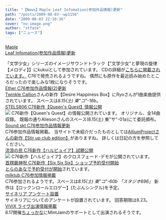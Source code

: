 ```yaml
---
title: "【News】Maple Leaf Infomation(参加作品情報)更新"
path: "/posts/2009-08-03--wp1156"
date: "2009-08-03 22:10:36"
cover: "no-image.png"
author: "stfate"
tags: ["ニュース"]
---
```


<style type="text/css">
<!--
p {white-space: pre-wrap};
-->
</style>

<a class="topics" href="http://shimotsukin.com/" target="_blank">Maple Leaf Infomation(参加作品情報)更新</a>
<div class="news">「文学少女」シリーズのイメージサウンドトラック【"文学少女"と夢現の旋律【メロディ】】にkukuiとして参加されています。
CDの詳細が<a href="http://www.enterbrain.co.jp/fb/pc/11news/11news.html" target="_blank">こちらに掲載されています。</a>
C76で発売されるようですね。
偶然にも原作を最近読み始めたところだったので楽しみな1枚になりそうです。</div>
<a class="topics" href="http://www.ether-music.com/" target="_blank">Ether C76参加作品情報(2)更新</a>
<div class="news"><a href="http://twinklecallion.web.fc2.com/index.html" target="_blank">Twinkle Callion</a>さんの新作【Desire Happiness Box】にRyoさんが1曲楽曲提供されています。
スペースは<em>8.15(土) 東"コ"-16b</em>。</div>
<a class="topics" href="http://www.stels806.com/" target="_blank">STELS806 C76新作【Queen's Quest】情報公開</a>
<div class="news"><a href="http://www.stels806.com/" target="_blank"><img src="http://www.stels806.com/stels806/release/bn_big.jpg"></a>
C76新作【Queen's Quest】の情報公開されています。
オリジナル、全14曲収録。
既報の通りAliesonさんのスペース(8.15(土) 東"サ"-01a)にて委託頒布。</div>
<a class="topics" href="http://tuutenn.s66.xrea.com/" target="_blank">Sound skt C76参加作品情報更新</a>
<div class="news">C76参加作品情報掲載。
当サイトで未紹介だったものとしては<a href="http://www.compllege.com/allium/" target="_blank">AlliumProjectさんの新作【Stir up club edition】</a>がありますね。
詳しくは日記の方を参照してください。</div>
<a class="topics" href="http://www5.ocn.ne.jp/~rulotami/harpy/index.html" target="_blank">流浪の民 C76新作【ハルピュイア】試聴公開</a>
<div class="news"><a href="http://www5.ocn.ne.jp/~rulotami/harpy/index.html" target="_blank"><img src="http://www5.ocn.ne.jp/~rulotami/harpy/harpy-bana01.jpg"></a>
C76新作【ハルピュイア】のクロスフェード･デモが公開されています。</div>
<a class="topics" href="http://www.human-bbq.com/" target="_blank">首楞厳神呪 C76新作【Six Six Six】ショップ予約受付開始</a>
<div class="news"><a href="http://www.toranoana.jp/mailorder/article/04/0010/18/78/040010187885.html" target="_blank">とらのあなで予約受付が開始</a>されています。</div>
<a class="topics" href="http://www.milktub.com/" target="_blank">milktub C76参加情報掲載</a>
<div class="news">C76参加されるようです。スペースは<em>8.15(土) 東"コ"-60b 「スタジオ696」</em>
新作は【ロックンロールエロゲー】(たぶんシングル)を予定。</div>
<a class="topics" href="http://cineraria-tfs.net/" target="_blank">サイネリア アンケート設置</a>
<div class="news">サイネリアについてのアンケートが設置されています。
回答期限は8.23。</div>
<a class="topics" href="http://www.vivix.info/" target="_blank">ViViX ライヴ出演情報掲載</a>
<div class="news">8.17開催<a href="http://chokkana.com/" target="_blank">ちょっかな</a>にMintJamのサポートとして出演されるそうです。</div>
